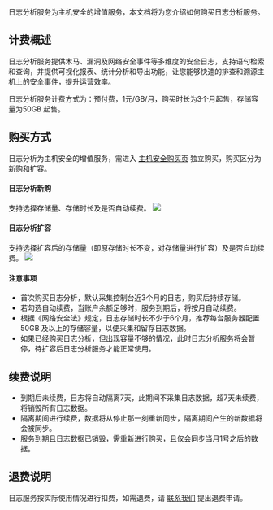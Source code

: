 日志分析服务为主机安全的增值服务，本文档将为您介绍如何购买日志分析服务。

## 计费概述
日志分析服务提供木马、漏洞及网络安全事件等多维度的安全日志，支持语句检索和查询，并提供可视化报表、统计分析和导出功能，让您能够快速的排查和溯源主机上的安全事件，提升运营效率。

日志分析服务计费方式为：预付费，1元/GB/月，购买时长为3个月起售，存储容量为50GB 起售。

## 购买方式
日志分析为主机安全的增值服务，需进入  [主机安全购买页](https://buy.cloud.tencent.com/yunjing?mode=prepay)   独立购买，购买区分为新购和扩容。
####  日志分析新购
支持选择存储量、存储时长及是否自动续费。
 ![](https://qcloudimg.tencent-cloud.cn/raw/30d7414e55475ce22815554661153ce1.png)
#### 日志分析扩容
支持选择扩容后的存储量（即原存储时长不变，对存储量进行扩容）及是否自动续费。
 ![](https://qcloudimg.tencent-cloud.cn/raw/853b6b31178017580e9c39d782073158.png)

#### 注意事项
- 首次购买日志分析，默认采集控制台近3个月的日志，购买后持续存储。
- 若勾选自动续费，当账户余额足够时，服务到期后，将按月自动续费。
- 根据《网络安全法》规定，日志存储时长不少于6个月，推荐每台服务器配置50GB 及以上的存储容量，以便采集和留存日志数据。
- 如果已经购买日志分析，但出现容量不够的情况，此时日志分析服务将会暂停，待扩容后日志分析服务才能正常使用。

## 续费说明
- 到期后未续费，日志将自动隔离7天，此期间不采集日志数据，超7天未续费，将销毁所有日志数据。
- 隔离期间进行续费，数据将从停止那一刻重新同步，隔离期间产生的新数据将会被同步。
- 服务到期且日志数据已销毁，需重新进行购买，且仅会同步当月1号之后的数据。

 
## 退费说明
日志服务按实际使用情况进行扣费，如需退费，请 [联系我们](https://cloud.tencent.com/act/event/connect-service) 提出退费申请。
